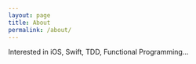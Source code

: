 ```yaml
---
layout: page
title: About
permalink: /about/
---
```


Interested in iOS, Swift, TDD, Functional Programming...

<!--### More Information-->

<!--A place to include any other types of information that you'd like to include about yourself.-->
